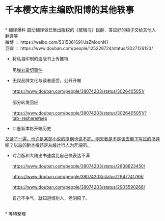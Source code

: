 千本樱文库主编欧阳博的其他轶事
===

  <br>  
* 翻译爆料
鼓动翻译做已售出版权的《玻璃鸟》民翻、答应好的稿子交给其他人翻译等  <br>  
微博 ： https://weibo.com/5315361691/JaZMoohN1  <br>  
豆瓣 ： https://www.douban.com/people/125228724/status/3027126123/  <br>  

* 将私自印制的盗版书上传推特<br>  
见[弹丸雾切事件](https://github.com/qbywksb/qianbenyingwenku/blob/master/content07.md "没过河，先拆桥")  <br>  

* 无视品牌文化与读者感受，公开开嘲 <br>  
https://www.douban.com/people/38074203/status/3026405051/ <br>  
部分转发回应 <br>  
https://www.douban.com/people/38074203/status/3026405051/?tab=reshare#sep <br>  

* 口鉴新本格开端历史<br>  

[又读了一遍，也许是某部小说的提纲也说不定。明天我是不是该去删下写过的书评呢？以后的新本格还是从绫辻行人为开端吧。](https://www.douban.com/people/38074203/status/2985749766/)<br>  

* 对台版和大陆出书速度比自己快表达不满<br>  
https://www.douban.com/people/38074203/status/2838823450/<br>  
https://www.douban.com/people/38074203/status/2947741769/<br>  
https://www.douban.com/people/38074203/status/2905590268/<br>  
自己不争气，就知道怪别人，老阴阳了。<br>  

<br>  
* 等待整理<br>  
